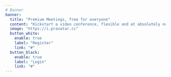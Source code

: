 ```yaml
---
# Banner
banner:
  title: "Premium Meetings, free for everyone"
  content: "Kickstart a video conference, flexible and at absolutely no cost"
  image: "https://i.pravatar.cc"
  button_white:
    enable: true
    label: "Register"
    link: "#"
  button_black:
    enable: true
    label: "Login"
    link: "#"
---
```

